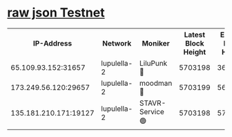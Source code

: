 [raw json Testnet](https://rpc-check.jaclalt.stavr.tech/jaclalt/rpc-jaclalt-result.json)
=

<table><tr><th>IP-Address</th><th>Network</th><th>Moniker</th><th>Latest Block Height</th><th>Earliest Block Height</th><th>Catching Up</th><th>Tx Index</th><th>Voting Power</th><th>Scan Time</th></tr><tr><td>65.109.93.152:31657</td><td>lupulella-2</td><td>LiluPunk 🔴</td><td>5703198</td><td>3688866</td><td>False</td><td>on</td><td>685033</td><td>2023-12-13T14:59:14.334572704UTC</td></tr><tr><td>173.249.56.120:29657</td><td>lupulella-2</td><td>moodman 🔴</td><td>5703199</td><td>5631101</td><td>False</td><td>off</td><td>769094</td><td>2023-12-13T14:59:20.804830067UTC</td></tr><tr><td>135.181.210.171:19127</td><td>lupulella-2</td><td>STAVR-Service 🟢</td><td>5703198</td><td>5701901</td><td>False</td><td>on</td><td>0</td><td>2023-12-13T14:59:13.998722306UTC</td></tr></table>
